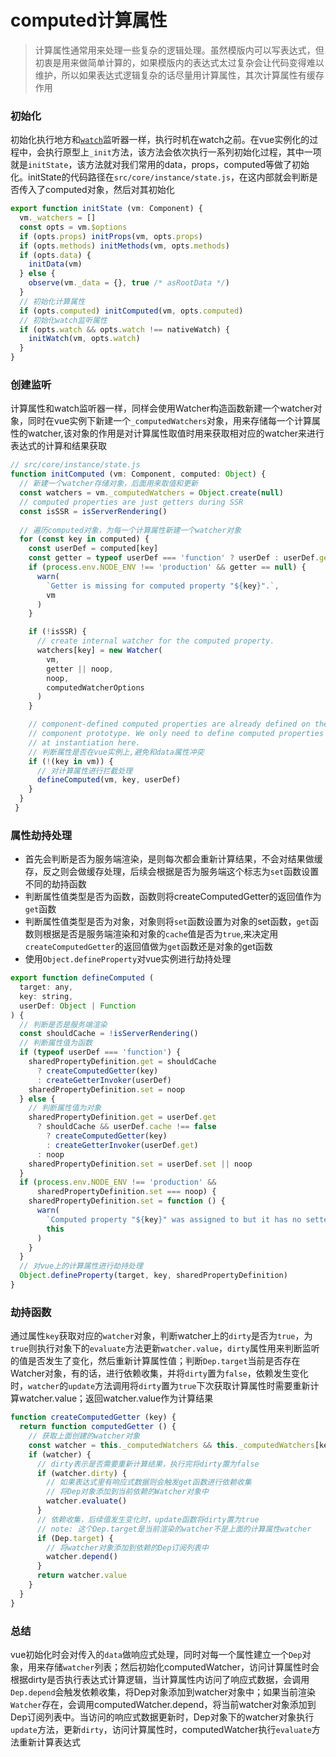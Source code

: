# computed计算属性

> 计算属性通常用来处理一些复杂的逻辑处理。虽然模版内可以写表达式，但初衷是用来做简单计算的，如果模版内的表达式太过复杂会让代码变得难以维护，所以如果表达式逻辑复杂的话尽量用计算属性，其次计算属性有缓存作用

### 初始化

初始化执行地方和[`watch`](https://juntong.gitbook.io/vuejs/vue-yuan-ma/shu-ju-qu-dong/watch-jian-ting#chu-shi-hua)监听器一样，执行时机在watch之前。在vue实例化的过程中，会执行原型上`_init`方法，该方法会依次执行一系列初始化过程，其中一项就是`initState`，该方法就对我们常用的data，props，computed等做了初始化。initState的代码路径在`src/core/instance/state.js`，在这内部就会判断是否传入了computed对象，然后对其初始化

```javascript
export function initState (vm: Component) {
  vm._watchers = []
  const opts = vm.$options
  if (opts.props) initProps(vm, opts.props)
  if (opts.methods) initMethods(vm, opts.methods)
  if (opts.data) {
    initData(vm)
  } else {
    observe(vm._data = {}, true /* asRootData */)
  }
  // 初始化计算属性
  if (opts.computed) initComputed(vm, opts.computed)
  // 初始化watch监听属性
  if (opts.watch && opts.watch !== nativeWatch) {
    initWatch(vm, opts.watch)
  }
}
```

### 创建监听

计算属性和watch监听器一样，同样会使用Watcher构造函数新建一个watcher对象，同时在vue实例下新建一个`_computedWatchers`对象，用来存储每一个计算属性的watcher,该对象的作用是对计算属性取值时用来获取相对应的watcher来进行表达式的计算和结果获取

```javascript
// src/core/instance/state.js
function initComputed (vm: Component, computed: Object) {
  // 新建一个watcher存储对象，后面用来取值和更新
  const watchers = vm._computedWatchers = Object.create(null)
  // computed properties are just getters during SSR
  const isSSR = isServerRendering()
  
  // 遍历computed对象，为每一个计算属性新建一个watcher对象
  for (const key in computed) {
    const userDef = computed[key]
    const getter = typeof userDef === 'function' ? userDef : userDef.get
    if (process.env.NODE_ENV !== 'production' && getter == null) {
      warn(
        `Getter is missing for computed property "${key}".`,
        vm
      )
    }

    if (!isSSR) {
      // create internal watcher for the computed property.
      watchers[key] = new Watcher(
        vm,
        getter || noop,
        noop,
        computedWatcherOptions
      )
    }

    // component-defined computed properties are already defined on the
    // component prototype. We only need to define computed properties defined
    // at instantiation here.
    // 判断属性是否在vue实例上,避免和data属性冲突
    if (!(key in vm)) {
      // 对计算属性进行拦截处理
      defineComputed(vm, key, userDef)
    }
  }
 } 
```

### 属性劫持处理

* 首先会判断是否为服务端渲染，是则每次都会重新计算结果，不会对结果做缓存，反之则会做缓存处理，后续会根据是否为服务端这个标志为`set`函数设置不同的劫持函数
* 判断属性值类型是否为函数，函数则将createComputedGetter的返回值作为`get`函数
* 判断属性值类型是否为对象，对象则将`set`函数设置为对象的set函数，`get`函数则根据是否是服务端渲染和对象的`cache`值是否为`true`,来决定用`createComputedGetter`的返回值做为`get`函数还是对象的get函数
* 使用`Object.defineProperty`对vue实例进行劫持处理

```javascript
export function defineComputed (
  target: any,
  key: string,
  userDef: Object | Function
) {
  // 判断是否是服务端渲染 
  const shouldCache = !isServerRendering()
  // 判断属性值为函数
  if (typeof userDef === 'function') {
    sharedPropertyDefinition.get = shouldCache
      ? createComputedGetter(key)
      : createGetterInvoker(userDef)
    sharedPropertyDefinition.set = noop
  } else {
    // 判断属性值为对象
    sharedPropertyDefinition.get = userDef.get
      ? shouldCache && userDef.cache !== false
        ? createComputedGetter(key)
        : createGetterInvoker(userDef.get)
      : noop
    sharedPropertyDefinition.set = userDef.set || noop
  }
  if (process.env.NODE_ENV !== 'production' &&
      sharedPropertyDefinition.set === noop) {
    sharedPropertyDefinition.set = function () {
      warn(
        `Computed property "${key}" was assigned to but it has no setter.`,
        this
      )
    }
  }
  // 对vue上的计算属性进行劫持处理
  Object.defineProperty(target, key, sharedPropertyDefinition)
}
```

### 劫持函数

通过属性`key`获取对应的`watcher`对象，判断watcher上的`dirty`是否为`true`，为`true`则执行对象下的`evaluate`方法更新`watcher.value`，`dirty`属性用来判断监听的值是否发生了变化，然后重新计算属性值；判断`Dep.target`当前是否存在Watcher对象，有的话，进行依赖收集，并将`dirty`置为`false`，依赖发生变化时，`watcher`的`update`方法调用将`dirty`置为`true`下次获取计算属性时需要重新计算watcher.value；返回watcher.value作为计算结果

```javascript
function createComputedGetter (key) {
  return function computedGetter () {
    // 获取上面创建的watcher对象 
    const watcher = this._computedWatchers && this._computedWatchers[key]
    if (watcher) {
      // dirty表示是否需要重新计算结果，执行完将dirty置为false
      if (watcher.dirty) {
        // 如果表达式里有响应式数据则会触发get函数进行依赖收集
        // 将Dep对象添加到当前依赖的Watcher对象中 
        watcher.evaluate()
      }
      // 依赖收集，后续值发生变化时，update函数将dirty置为true
      // note: 这个Dep.target是当前渲染的watcher不是上面的计算属性watcher
      if (Dep.target) {
        // 将watcher对象添加到依赖的Dep订阅列表中 
        watcher.depend()
      }
      return watcher.value
    }
  }
}
```

### 总结

vue初始化时会对传入的`data`做响应式处理，同时对每一个属性建立一个`Dep`对象，用来存储`watcher`列表；然后初始化computedWatcher，访问计算属性时会根据dirty是否执行表达式计算逻辑，当计算属性内访问了响应式数据，会调用`Dep.depend`会触发依赖收集，将Dep对象添加到watcher对象中；如果当前渲染`Watcher`存在，会调用computedWatcher.depend，将当前watcher对象添加到Dep订阅列表中。当访问的响应式数据更新时，Dep对象下的watcher对象执行`update`方法，更新`dirty`，访问计算属性时，computedWatcher执行`evaluate`方法重新计算表达式
